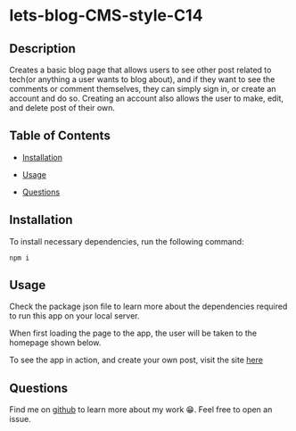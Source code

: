 

  # lets-blog-CMS-style-C14

  
  ## Description

  Creates a basic blog page that allows users to see other post related to tech(or anything a user wants to blog about), and if they want to see the comments or comment themselves, they can simply sign in, or create an account and do so. Creating an account also allows the user to make, edit, and delete post of their own. 
  
  
  ## Table of Contents
  

  * [Installation](#installation)
  
  * [Usage](#usage)

  * [Questions](#questions)

  ## Installation

  To install necessary dependencies, run the following command:

  ~~~
  npm i
  ~~~

  ## Usage

  Check the package json file to learn more about the dependencies required to run this app on your local server. 

  When first loading the page to the app, the user will be taken to the homepage shown below. 

  To see the app in action, and create your own post, visit the site <a href="https://desolate-fortress-54377.herokuapp.com/" target="_blank" rel="noreferrer noopener">here</a>



  ## Questions

  Find me on <a href="https://github.com/morgan1317" target="_blank">github</a> to learn more about my work  😁. Feel free to open an issue. 
